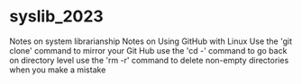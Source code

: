 # syslib_2023
Notes on system librarianship 
Notes on Using GitHub with Linux
Use the 'git clone' command to mirror your Git Hub 
use the 'cd -' command to go back on directory level 
use the 'rm -r' command to delete non-empty directories when you make a mistake

